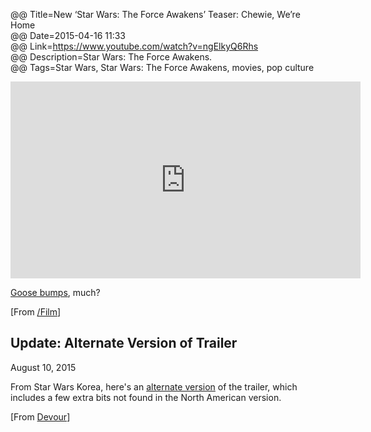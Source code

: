 @@ Title=New ‘Star Wars: The Force Awakens’ Teaser: Chewie, We’re Home  
@@ Date=2015-04-16 11:33  
@@ Link=https://www.youtube.com/watch?v=ngElkyQ6Rhs  
@@ Description=Star Wars: The Force Awakens.  
@@ Tags=Star Wars, Star Wars: The Force Awakens, movies, pop culture 

<iframe width="560" height="315" src="https://www.youtube.com/embed/ngElkyQ6Rhs" frameborder="0" allowfullscreen></iframe>

[Goose bumps][wikipedia], much? 

[From [/Film][slashfilm]]

<div class="update">

## Update: Alternate Version of Trailer
<p class="updateTime"><time datetime="2015-08-10">August 10, 2015</time></p>

From Star Wars Korea, here's an [alternate version][alt] of the trailer, which includes a few extra bits not found in the North American version.

[From [Devour][dev]]

</div>

[alt]: https://www.youtube.com/watch?v=M-VTdsCKLgg
[dev]: http://devour.com/video/star-wars-the-force-awakens-korean-trailer/
[slashfilm]: http://www.slashfilm.com/the-force-awakens-trailer/
[wikipedia]: https://en.wikipedia.org/wiki/Goose_bumps